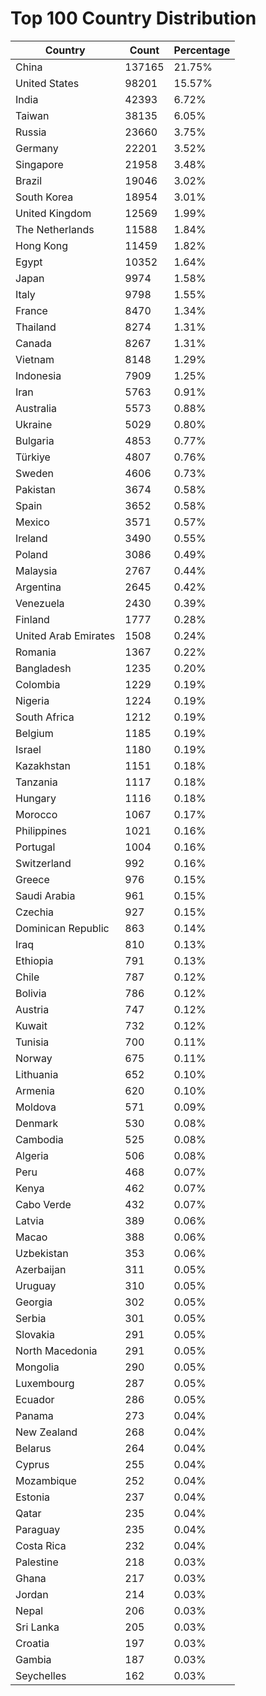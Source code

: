 # Top 100 Country Distribution
| Country | Count | Percentage |
|----|----|----|
| China | 137165 | 21.75% |
| United States | 98201 | 15.57% |
| India | 42393 | 6.72% |
| Taiwan | 38135 | 6.05% |
| Russia | 23660 | 3.75% |
| Germany | 22201 | 3.52% |
| Singapore | 21958 | 3.48% |
| Brazil | 19046 | 3.02% |
| South Korea | 18954 | 3.01% |
| United Kingdom | 12569 | 1.99% |
| The Netherlands | 11588 | 1.84% |
| Hong Kong | 11459 | 1.82% |
| Egypt | 10352 | 1.64% |
| Japan | 9974 | 1.58% |
| Italy | 9798 | 1.55% |
| France | 8470 | 1.34% |
| Thailand | 8274 | 1.31% |
| Canada | 8267 | 1.31% |
| Vietnam | 8148 | 1.29% |
| Indonesia | 7909 | 1.25% |
| Iran | 5763 | 0.91% |
| Australia | 5573 | 0.88% |
| Ukraine | 5029 | 0.80% |
| Bulgaria | 4853 | 0.77% |
| Türkiye | 4807 | 0.76% |
| Sweden | 4606 | 0.73% |
| Pakistan | 3674 | 0.58% |
| Spain | 3652 | 0.58% |
| Mexico | 3571 | 0.57% |
| Ireland | 3490 | 0.55% |
| Poland | 3086 | 0.49% |
| Malaysia | 2767 | 0.44% |
| Argentina | 2645 | 0.42% |
| Venezuela | 2430 | 0.39% |
| Finland | 1777 | 0.28% |
| United Arab Emirates | 1508 | 0.24% |
| Romania | 1367 | 0.22% |
| Bangladesh | 1235 | 0.20% |
| Colombia | 1229 | 0.19% |
| Nigeria | 1224 | 0.19% |
| South Africa | 1212 | 0.19% |
| Belgium | 1185 | 0.19% |
| Israel | 1180 | 0.19% |
| Kazakhstan | 1151 | 0.18% |
| Tanzania | 1117 | 0.18% |
| Hungary | 1116 | 0.18% |
| Morocco | 1067 | 0.17% |
| Philippines | 1021 | 0.16% |
| Portugal | 1004 | 0.16% |
| Switzerland | 992 | 0.16% |
| Greece | 976 | 0.15% |
| Saudi Arabia | 961 | 0.15% |
| Czechia | 927 | 0.15% |
| Dominican Republic | 863 | 0.14% |
| Iraq | 810 | 0.13% |
| Ethiopia | 791 | 0.13% |
| Chile | 787 | 0.12% |
| Bolivia | 786 | 0.12% |
| Austria | 747 | 0.12% |
| Kuwait | 732 | 0.12% |
| Tunisia | 700 | 0.11% |
| Norway | 675 | 0.11% |
| Lithuania | 652 | 0.10% |
| Armenia | 620 | 0.10% |
| Moldova | 571 | 0.09% |
| Denmark | 530 | 0.08% |
| Cambodia | 525 | 0.08% |
| Algeria | 506 | 0.08% |
| Peru | 468 | 0.07% |
| Kenya | 462 | 0.07% |
| Cabo Verde | 432 | 0.07% |
| Latvia | 389 | 0.06% |
| Macao | 388 | 0.06% |
| Uzbekistan | 353 | 0.06% |
| Azerbaijan | 311 | 0.05% |
| Uruguay | 310 | 0.05% |
| Georgia | 302 | 0.05% |
| Serbia | 301 | 0.05% |
| Slovakia | 291 | 0.05% |
| North Macedonia | 291 | 0.05% |
| Mongolia | 290 | 0.05% |
| Luxembourg | 287 | 0.05% |
| Ecuador | 286 | 0.05% |
| Panama | 273 | 0.04% |
| New Zealand | 268 | 0.04% |
| Belarus | 264 | 0.04% |
| Cyprus | 255 | 0.04% |
| Mozambique | 252 | 0.04% |
| Estonia | 237 | 0.04% |
| Qatar | 235 | 0.04% |
| Paraguay | 235 | 0.04% |
| Costa Rica | 232 | 0.04% |
| Palestine | 218 | 0.03% |
| Ghana | 217 | 0.03% |
| Jordan | 214 | 0.03% |
| Nepal | 206 | 0.03% |
| Sri Lanka | 205 | 0.03% |
| Croatia | 197 | 0.03% |
| Gambia | 187 | 0.03% |
| Seychelles | 162 | 0.03% |
